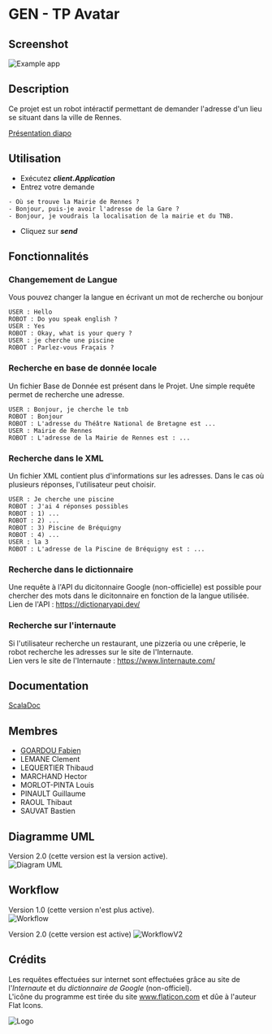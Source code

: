 # GEN - TP Avatar

## Screenshot

![Example app](./doc/app.png)

## Description
Ce projet est un robot intéractif permettant de demander l'adresse d'un lieu se situant dans la ville de Rennes.

[Présentation diapo](./doc/Présentation_projet_avatar_G5J2.pdf)

## Utilisation
- Exécutez _**client.Application**_
- Entrez votre demande
```
- Où se trouve la Mairie de Rennes ?
- Bonjour, puis-je avoir l'adresse de la Gare ?
- Bonjour, je voudrais la localisation de la mairie et du TNB.
```
- Cliquez sur _**send**_

## Fonctionnalités
### Changemement de Langue
Vous pouvez changer la langue en écrivant un mot de recherche ou bonjour
```
USER : Hello
ROBOT : Do you speak english ?
USER : Yes
ROBOT : Okay, what is your query ?
USER : je cherche une piscine
ROBOT : Parlez-vous Fraçais ?
```
### Recherche en base de donnée locale
Un fichier Base de Donnée est présent dans le Projet. Une simple requête permet de recherche une adresse.
```
USER : Bonjour, je cherche le tnb
ROBOT : Bonjour
ROBOT : L'adresse du Théâtre National de Bretagne est ...
USER : Mairie de Rennes
ROBOT : L'adresse de la Mairie de Rennes est : ...
```

### Recherche dans le XML
Un fichier XML contient plus d'informations sur les adresses. Dans le cas où plusieurs réponses, l'utilisateur peut choisir.
```
USER : Je cherche une piscine
ROBOT : J'ai 4 réponses possibles
ROBOT : 1) ...
ROBOT : 2) ...
ROBOT : 3) Piscine de Bréquigny
ROBOT : 4) ...
USER : la 3
ROBOT : L'adresse de la Piscine de Bréquigny est : ...
```

### Recherche dans le dictionnaire
Une requête à l'API du dicitonnaire Google (non-officielle) est possible pour chercher des mots dans le dicitonnaire en fonction de la langue utilisée.  
Lien de l'API : https://dictionaryapi.dev/


### Recherche sur l'internaute
Si l'utilisateur recherche un restaurant, une pizzeria ou une crêperie, le robot recherche les adresses sur le site de l'Internaute.  
Lien vers le site de l'Internaute : https://www.linternaute.com/


## Documentation
[ScalaDoc](./doc/scaladoc/index.html)

## Membres
- [GOARDOU Fabien](https://fgdou.ovh)
- LEMANE Clement
- LEQUERTIER Thibaud
- MARCHAND Hector
- MORLOT-PINTA Louis
- PINAULT Guillaume
- RAOUL Thibaut
- SAUVAT Bastien

## Diagramme UML
Version 2.0 (cette version est la version active).  
![Diagram UML](./doc/diag.png)

## Workflow
Version 1.0 (cette version n'est plus active).  
![Workflow](./doc/workflow.png)

Version 2.0 (cette version est active)
![WorkflowV2](./doc/workflowV2.png)

## Crédits
Les requêtes effectuées sur internet sont effectuées grâce au site de l'*Internaute* et du *dictionnaire de Google* (non-officiel).  
L'icône du programme est tirée du site www.flaticon.com et dûe à l'auteur Flat Icons.  

![Logo](./doc/Logo.png)
